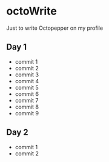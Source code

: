 octoWrite
=========

Just to write Octopepper on my profile



Day 1
----

* commit 1
* commit 2
* commit 3
* commit 4
* commit 5
* commit 6
* commit 7
* commit 8
* commit 9

Day 2
---

* commit 1
* commit 2
